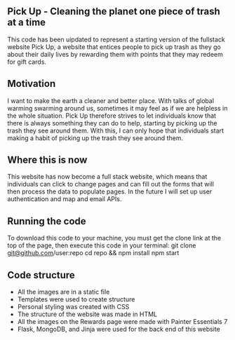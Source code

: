 ## Pick Up - Cleaning the planet one piece of trash at a time

This code has been uipdated to represent a starting version of the fullstack website Pick Up, a website that entices
people to pick up trash as they go about their daily lives by rewarding them with points that they may redeem for gift cards. 

## Motivation

I want to make the earth a cleaner and better place. With talks of global warming swarming around us, sometimes it may feel as if we are helpless in the whole situation. Pick Up therefore strives to let individuals know that there is always something they can do to help, starting by picking up the trash they see around them. With this, I can only hope that individuals start making a habit of picking up the trash they see around them.

## Where this is now

This website has now become a full stack website, which means that individuals can click to change pages and can fill out the forms that will then process the data to populate pages. In the future I will set up user authentication and map and email APIs. 

## Running the code

To download this code to your machine, you must get the clone link at the top of the page, then execute this code in your terminal:
git clone git@github.com/user:repo
cd repo && npm install
npm start

## Code structure

- All the images are in a static file
- Templates were used to create structure
- Personal styling was created with CSS
- The structure of the website was made in HTML
- All the images on the Rewards page were made with Painter Essentials 7
- Flask, MongoDB, and Jinja were used for the back end of this website
